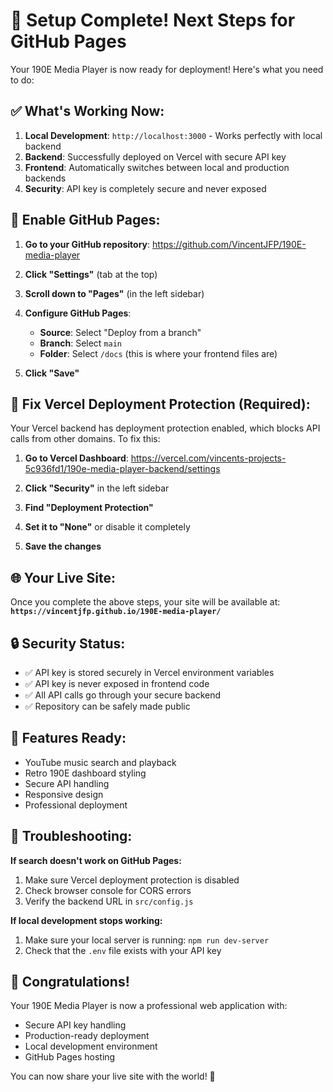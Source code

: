 # 🎉 Setup Complete! Next Steps for GitHub Pages

Your 190E Media Player is now ready for deployment! Here's what you need to do:

## ✅ What's Working Now:

1. **Local Development**: `http://localhost:3000` - Works perfectly with local backend
2. **Backend**: Successfully deployed on Vercel with secure API key
3. **Frontend**: Automatically switches between local and production backends
4. **Security**: API key is completely secure and never exposed

## 🚀 Enable GitHub Pages:

1. **Go to your GitHub repository**: https://github.com/VincentJFP/190E-media-player

2. **Click "Settings"** (tab at the top)

3. **Scroll down to "Pages"** (in the left sidebar)

4. **Configure GitHub Pages**:
   - **Source**: Select "Deploy from a branch"
   - **Branch**: Select `main`
   - **Folder**: Select `/docs` (this is where your frontend files are)

5. **Click "Save"**

## 🔧 Fix Vercel Deployment Protection (Required):

Your Vercel backend has deployment protection enabled, which blocks API calls from other domains. To fix this:

1. **Go to Vercel Dashboard**: https://vercel.com/vincents-projects-5c936fd1/190e-media-player-backend/settings

2. **Click "Security"** in the left sidebar

3. **Find "Deployment Protection"**

4. **Set it to "None"** or disable it completely

5. **Save the changes**

## 🌐 Your Live Site:

Once you complete the above steps, your site will be available at:
**`https://vincentjfp.github.io/190E-media-player/`**

## 🔒 Security Status:

- ✅ API key is stored securely in Vercel environment variables
- ✅ API key is never exposed in frontend code
- ✅ All API calls go through your secure backend
- ✅ Repository can be safely made public

## 🎵 Features Ready:

- YouTube music search and playback
- Retro 190E dashboard styling
- Secure API handling
- Responsive design
- Professional deployment

## 🐛 Troubleshooting:

**If search doesn't work on GitHub Pages:**
1. Make sure Vercel deployment protection is disabled
2. Check browser console for CORS errors
3. Verify the backend URL in `src/config.js`

**If local development stops working:**
1. Make sure your local server is running: `npm run dev-server`
2. Check that the `.env` file exists with your API key

## 🎊 Congratulations!

Your 190E Media Player is now a professional web application with:
- Secure API key handling
- Production-ready deployment
- Local development environment
- GitHub Pages hosting

You can now share your live site with the world! 🚀
